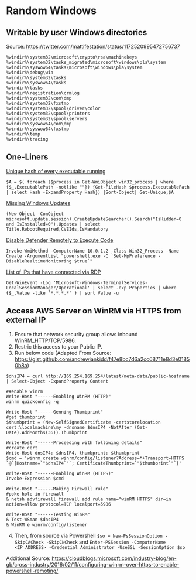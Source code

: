 # Random Windows

## Writable by user Windows directories

Source: https://twitter.com/mattifestation/status/1172520995472756737

```
%windir%\system32\microsoft\crypto\rsa\machinekeys
%windir%\system32\tasks_migrated\microsoft\windows\pla\system
%windir%\syswow64\tasks\microsoft\windows\pla\system
%windir%\debug\wia
%windir%\system32\tasks
%windir%\syswow64\tasks
%windir%\tasks
%windir%\registration\crmlog
%windir%\system32\com\dmp
%windir%\system32\fxstmp
%windir%\system32\spool\driver\color
%windir%\system32\spool\printers
%windir%\system32\spool\servers
%windir%\syswow64\com\dmp
%windir%\syswow64\fxstmp
%windir%\temp
%windir%\tracing
```

## One-Liners

[Unique hash of every executable running](https://twitter.com/CyberRaiju/status/1151111821807349760)

```$A = $( foreach ($process in Get-WmiObject win32_process | where {$_.ExecutablePath -notlike ""}) {Get-FileHash $process.ExecutablePath | select Hash -ExpandProperty Hash}) |Sort-Object| Get-Unique;$A```

[Missing Windows Updates](https://twitter.com/wincmdfu/status/1140668272821460995)

```(New-Object -ComObject microsoft.update.session).CreateUpdateSearcher().Search("IsHidden=0 and IsInstalled=0").Updates | select Title,RebootRequired,CVEIds,IsMandatory```

[Disable Defender Remotely to Execute Code](https://twitter.com/Killswitch_GUI/status/1125930621346488320)

```Invoke-WmiMethod -ComputerName 10.0.1.2 -Class Win32_Process -Name Create -ArgumentList "powershell.exe -C `Set-MpPreference -DisableRealtimeMonitoring $true`"```

[List of IPs that have connected via RDP](https://twitter.com/wincmdfu/status/1098234743752032256)

```Get-WinEvent -Log 'Microsoft-Windows-TerminalServices-LocalSessionManager/Operational' | select -exp Properties | where {$_.Value -like '*.*.*.*' } | sort Value -u```


## Access AWS Server on WinRM via HTTPS from external IP

1. Ensure that network security group allows inbound WinRM_HTTP/TCP/5986.  
2. Restric this access to your Public IP.  
3. Run below code (Adapted From Source: https://gist.github.com/andrewiankidd/f47e8bc7d6a2cc68711e8d3e01850b8a)

```
$dnsIP4 = curl http://169.254.169.254/latest/meta-data/public-hostname | Select-Object -ExpandProperty Content

##enable winrm
Write-Host "------Enabling WinRM (HTTP)"
winrm quickconfig -q

Write-Host "------Genning Thumbprint"
#get thumbprint
$thumbprint = (New-SelfSignedCertificate -certstorelocation cert:\localmachine\my -dnsname $dnsIP4 -NotAfter (Get-Date).AddMonths(36)).Thumbprint

Write-Host "------Proceeding with following details"
#create cert
Write-Host dnsIP4: $dnsIP4, thumbprint: $thumbprint
$cmd = 'winrm create winrm/config/listener?Address=*+Transport=HTTPS `@`{Hostname=`"$dnsIP4`"`; CertificateThumbprint=`"$thumbprint`"`}'

Write-Host "------Enabling WinRM (HTTPS)"
Invoke-Expression $cmd

Write-Host "------Making Firewall rule"
#poke hole in firewall
& netsh advfirewall firewall add rule name="winRM HTTPS" dir=in action=allow protocol=TCP localport=5986

Write-Host "------Testing WinRM"
& Test-WSman $dnsIP4
& WinRM e winrm/config/listener
```

4. Then, from source via Powershell `$so = New-PsSessionOption -SkipCACheck -SkipCNCheck` and `Enter-PSSession -ComputerName <IP_ADDRESS> -Credential Administrator -UseSSL -SessionOption $so`

Additional Source: https://cloudblogs.microsoft.com/industry-blog/en-gb/cross-industry/2016/02/11/configuring-winrm-over-https-to-enable-powershell-remoting/


